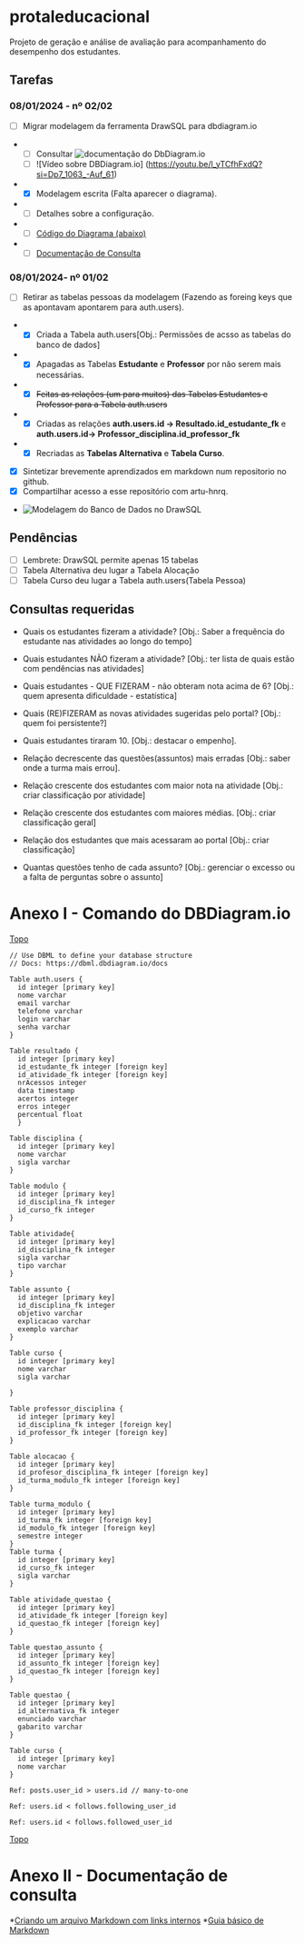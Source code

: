  <a id="topo"></a>
# protaleducacional
Projeto de geração e análise de avaliação para acompanhamento do desempenho dos estudantes. 
 ## Tarefas
 ### 08/01/2024 - nº 02/02
 - [ ] Migrar modelagem da ferramenta DrawSQL para dbdiagram.io
  *  - [ ] Consultar ![documentação do DbDiagram.io](https://dbml.dbdiagram.io/docs/#index-settings)
     - [ ] ![Vídeo sobre DBDiagram.io] (https://youtu.be/l_yTCfhFxdQ?si=Dp7_1063_-Auf_61)
  *  - [x] Modelagem escrita (Falta aparecer o diagrama).
  *  - [ ] Detalhes sobre a configuração.
  *  - [ ] [Código do Diagrama (abaixo)](#modelagemDBDiagram.io)
  *  - [ ] [Documentação de Consulta](#doc) 

 ### 08/01/2024- nº 01/02
 - [ ] Retirar as tabelas pessoas da modelagem (Fazendo as foreing keys que as apontavam apontarem para auth.users).
  *  - [x] Criada a Tabela auth.users[Obj.: Permissões de acsso as tabelas do banco de dados]
  *  - [x] Apagadas as Tabelas **Estudante** e **Professor** por não serem mais necessárias.
  *  - [x] ~~Feitas as relações (um para muitos) das Tabelas Estudantes e Professor para a Tabela auth.users~~
  *  - [X] Criadas as relações **auth.users.id -> Resultado.id_estudante_fk** e **auth.users.id-> Professor_disciplina.id_professor_fk**
  *  - [X] Recriadas as **Tabelas Alternativa** e **Tabela Curso**. 
 - [x] Sintetizar brevemente aprendizados em markdown num repositorio no github.
 - [x] Compartilhar acesso a esse repositório com artu-hnrq.
 
 - ![Modelagem do Banco de Dados no DrawSQL](https://drawsql.app/teams/dev-tst/diagrams/p-educ/embed)
## Pendências
 - [ ] Lembrete: DrawSQL permite apenas 15 tabelas
 - [ ] Tabela Alternativa deu lugar a Tabela Alocação
 - [ ] Tabela Curso deu lugar a Tabela auth.users(Tabela Pessoa)

## Consultas requeridas
* Quais os estudantes fizeram a atividade? [Obj.: Saber a frequência do estudante nas atividades ao longo do tempo]
* Quais estudantes NÃO fizeram a atividade? [Obj.: ter lista de quais estão com pendências nas atividades]
* Quais estudantes  - QUE FIZERAM - não obteram nota acima de 6? [Obj.: quem apresenta dificuldade - estatística]
* Quais (RE)FIZERAM as novas atividades sugeridas pelo portal? [Obj.: quem foi persistente?]
* Quais estudantes tiraram 10. [Obj.: destacar o empenho].
* Relação decrescente das questões(assuntos) mais erradas [Obj.: saber onde a turma mais errou].
* Relação crescente dos estudantes com maior nota na atividade [Obj.: criar classificação por atividade]
* Relação crescente dos estudantes com maiores médias. [Obj.: criar classificação geral]
* Relação dos estudantes que mais acessaram ao portal [Obj.: criar classificação]
* Quantas questões tenho de cada assunto? [Obj.: gerenciar o excesso ou a falta de perguntas sobre o assunto]

  <a id="modelagemDBDiagram.io"></a>
# Anexo I - Comando do DBDiagram.io
[Topo](#topo)
```
// Use DBML to define your database structure
// Docs: https://dbml.dbdiagram.io/docs

Table auth.users {
  id integer [primary key]
  nome varchar
  email varchar
  telefone varchar
  login varchar
  senha varchar 
}

Table resultado {
  id integer [primary key]
  id_estudante_fk integer [foreign key]
  id_atividade_fk integer [foreign key]
  nrAcessos integer
  data timestamp
  acertos integer
  erros integer
  percentual float
  }

Table disciplina {
  id integer [primary key]
  nome varchar
  sigla varchar
}

Table modulo {
  id integer [primary key]
  id_disciplina_fk integer
  id_curso_fk integer
}

Table atividade{
  id integer [primary key]
  id_disciplina_fk integer
  sigla varchar
  tipo varchar
}

Table assunto {
  id integer [primary key]
  id_disciplina_fk integer
  objetivo varchar
  explicacao varchar
  exemplo varchar
}

Table curso {
  id integer [primary key]
  nome varchar
  sigla varchar

}

Table professor_disciplina {
  id integer [primary key]
  id_disciplina_fk integer [foreign key]
  id_professor_fk integer [foreign key]
}

Table alocacao {
  id integer [primary key]
  id_profesor_disciplina_fk integer [foreign key]
  id_turma_modulo_fk integer [foreign key]
}

Table turma_modulo {
  id integer [primary key]
  id_turma_fk integer [foreign key]
  id_modulo_fk integer [foreign key]
  semestre integer
}
Table turma {
  id integer [primary key]
  id_curso_fk integer
  sigla varchar
}

Table atividade_questao {
  id integer [primary key]
  id_atividade_fk integer [foreign key]
  id_questao_fk integer [foreign key]
}

Table questao_assunto {
  id integer [primary key]
  id_assunto_fk integer [foreign key]
  id_questao_fk integer [foreign key]
}

Table questao {
  id integer [primary key]
  id_alternativa_fk integer
  enunciado varchar
  gabarito varchar
}

Table curso {
  id integer [primary key]
  nome varchar
}

Ref: posts.user_id > users.id // many-to-one

Ref: users.id < follows.following_user_id

Ref: users.id < follows.followed_user_id

```
[Topo](#topo)
 <a id="doc"></a>
# Anexo II - Documentação de consulta

*[Criando um arquivo Markdown com links internos](https://medium.com/thiagogmta/criando-um-arquivo-markdown-com-links-internos-3ad5da825ccd)
*[Guia básico de Markdown](https://docs.pipz.com/central-de-ajuda/learning-center/guia-basico-de-markdown#open)
